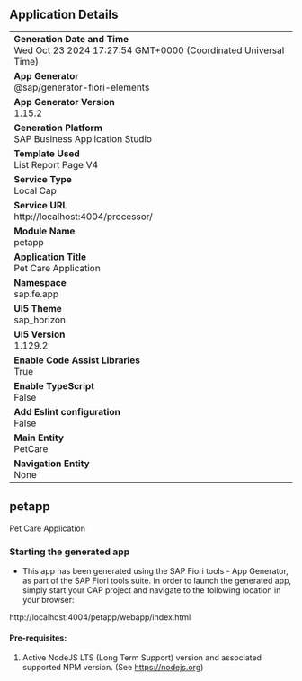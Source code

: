 ## Application Details
|               |
| ------------- |
|**Generation Date and Time**<br>Wed Oct 23 2024 17:27:54 GMT+0000 (Coordinated Universal Time)|
|**App Generator**<br>@sap/generator-fiori-elements|
|**App Generator Version**<br>1.15.2|
|**Generation Platform**<br>SAP Business Application Studio|
|**Template Used**<br>List Report Page V4|
|**Service Type**<br>Local Cap|
|**Service URL**<br>http://localhost:4004/processor/|
|**Module Name**<br>petapp|
|**Application Title**<br>Pet Care Application|
|**Namespace**<br>sap.fe.app|
|**UI5 Theme**<br>sap_horizon|
|**UI5 Version**<br>1.129.2|
|**Enable Code Assist Libraries**<br>True|
|**Enable TypeScript**<br>False|
|**Add Eslint configuration**<br>False|
|**Main Entity**<br>PetCare|
|**Navigation Entity**<br>None|

## petapp

Pet Care Application

### Starting the generated app

-   This app has been generated using the SAP Fiori tools - App Generator, as part of the SAP Fiori tools suite.  In order to launch the generated app, simply start your CAP project and navigate to the following location in your browser:

http://localhost:4004/petapp/webapp/index.html

#### Pre-requisites:

1. Active NodeJS LTS (Long Term Support) version and associated supported NPM version.  (See https://nodejs.org)



